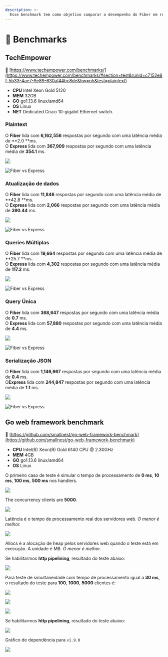 ```yaml
---
description: >-
  Esse benchmark tem como objetivo comparar o desempenho do Fiber em relação a outros frameworks web.
---
```


# 🤖 Benchmarks

## TechEmpower

🔗 [https://www.techempower.com/benchmarks/](https://www.techempower.com/benchmarks/#section=test&runid=c7152e8f-5b33-4ae7-9e89-630af44bc8de&hw=ph&test=plaintext)

* **CPU** Intel Xeon Gold 5120
* **MEM** 32GB
* **GO** go1.13.6 linux/amd64
* **OS** Linux
* **NET** Dedicated Cisco 10-gigabit Ethernet switch.

### Plaintext

O **Fiber** lida com **6,162,556** respostas por segundo com uma latência média de **2.0 **ms.  
O **Express** lida com **367,909** respostas por segundo com uma latência média de **354.1** ms.

![](.gitbook/assets/plaintext%20%281%29.png)

![Fiber vs Express](.gitbook/assets/plaintext_express.png)

### Atualização de dados

O **Fiber** lida com **11,846** respostas por segundo com uma latência média de **42.8 **ms.  
O **Express** lida com **2,066** respostas por segundo com uma latência média de **390.44** ms.

![](.gitbook/assets/data_updates.png)

![Fiber vs Express](.gitbook/assets/data_updates_express%20%281%29.png)

### Queries Múltiplas

O **Fiber** lida com **19,664** respostas por segundo com uma latência média de **25.7 **ms.  
O **Express** lida com **4,302** respostas por segundo com uma latência média de **117.2** ms.

![](.gitbook/assets/multiple_queries%20%281%29.png)

![Fiber vs Express](.gitbook/assets/multiple_queries_express.png)

### Query Única

O **Fiber** lida com **368,647** respostas por segundo com uma latência média de **0.7** ms.  
O **Express** lida com **57,880** respostas por segundo com uma latência média de **4.4** ms.

![](.gitbook/assets/single_query%20%282%29.png)

![Fiber vs Express](.gitbook/assets/single_query_express.png)

### Serialização JSON

O **Fiber** lida com **1,146,667** respostas por segundo com uma latência média de **0.4** ms.  
O**Express** lida com **244,847** respostas por segundo com uma latência média de **1.1** ms.

![](.gitbook/assets/json%20%281%29.png)

![Fiber vs Express](.gitbook/assets/json_express.png)

## Go web framework benchmark

🔗 [https://github.com/smallnest/go-web-framework-benchmark](https://github.com/smallnest/go-web-framework-benchmark)

* **CPU** Intel\(R\) Xeon\(R\) Gold 6140 CPU @ 2.30GHz
* **MEM** 4GB
* **GO** go1.13.6 linux/amd64
* **OS** Linux

O primeiro caso de teste é simular o tempo de processamento de **0 ms**, **10 ms**, **100 ms**, **500 ms** nos handlers.

![](https://raw.githubusercontent.com/gofiber/docs/master/.gitbook/assets/benchmark.png)

The concurrency clients are **5000**.

![](https://raw.githubusercontent.com/gofiber/docs/master/.gitbook/assets/benchmark_latency.png)

Latência é o tempo de processamento real dos servidores web. _O menor é melhor._

![](https://raw.githubusercontent.com/gofiber/docs/master/.gitbook/assets/benchmark_alloc.png)

Allocs é a alocação de heap pelos servidores web quando o teste está em execução. A unidade é MB. _O menor é melhor._

Se habilitarmos **http pipelining**, resultado do teste abaixo:

![](https://raw.githubusercontent.com/gofiber/docs/master/.gitbook/assets/benchmark-pipeline.png)

Para teste de simultaneidade com tempo de processamento igual a **30 ms**, o resultado do teste para **100**, **1000**, **5000** clientes é:

![](https://raw.githubusercontent.com/gofiber/docs/master/.gitbook/assets/concurrency.png)

![](https://raw.githubusercontent.com/gofiber/docs/master/.gitbook/assets/concurrency_latency.png)

![](https://raw.githubusercontent.com/gofiber/docs/master/.gitbook/assets/concurrency_alloc.png)

Se habilitarmos **http pipelining**, resultado do teste abaixo:

![](https://raw.githubusercontent.com/gofiber/docs/master/.gitbook/assets/concurrency-pipeline.png)

Gráfico de dependência para `v1.9.0`

![](.gitbook/assets/graph.svg)

